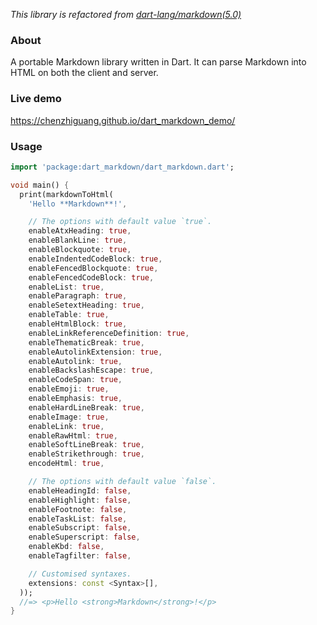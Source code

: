 _This library is refactored from
[dart-lang/markdown(5.0)](https://pub.dev/packages/markdown/versions/5.0.0)_

### About

A portable Markdown library written in Dart. It can parse Markdown into HTML on
both the client and server.

### Live demo

https://chenzhiguang.github.io/dart_markdown_demo/

### Usage

```dart
import 'package:dart_markdown/dart_markdown.dart';

void main() {
  print(markdownToHtml(
    'Hello **Markdown**!',

    // The options with default value `true`.
    enableAtxHeading: true,
    enableBlankLine: true,
    enableBlockquote: true,
    enableIndentedCodeBlock: true,
    enableFencedBlockquote: true,
    enableFencedCodeBlock: true,
    enableList: true,
    enableParagraph: true,
    enableSetextHeading: true,
    enableTable: true,
    enableHtmlBlock: true,
    enableLinkReferenceDefinition: true,
    enableThematicBreak: true,
    enableAutolinkExtension: true,
    enableAutolink: true,
    enableBackslashEscape: true,
    enableCodeSpan: true,
    enableEmoji: true,
    enableEmphasis: true,
    enableHardLineBreak: true,
    enableImage: true,
    enableLink: true,
    enableRawHtml: true,
    enableSoftLineBreak: true,
    enableStrikethrough: true,
    encodeHtml: true,

    // The options with default value `false`.
    enableHeadingId: false,
    enableHighlight: false,
    enableFootnote: false,
    enableTaskList: false,
    enableSubscript: false,
    enableSuperscript: false,
    enableKbd: false,
    enableTagfilter: false,

    // Customised syntaxes.
    extensions: const <Syntax>[],
  ));
  //=> <p>Hello <strong>Markdown</strong>!</p>
}
```
